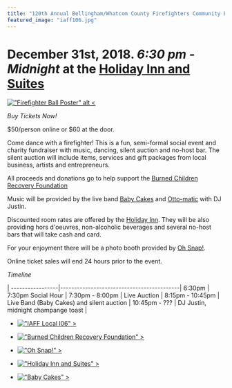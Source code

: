 ```yaml
---
title: "120th Annual Bellingham/Whatcom County Firefighters Community Ball"
featured_image: "iaff106.jpg"
---
```


# December 31st, 2018.  *6:30 pm - Midnight* at the [Holiday Inn and Suites][1]

[!["Firefighter Ball Poster" alt <](poster.jpg "Bellingham Firefighers Community Ball")](poster.jpg)

*Buy Tickets Now!*

$50/person online or $60 at the door.

Come dance with a firefighter! This is a fun, semi-formal social event and
charity fundraiser with music, dancing, silent auction and no-host bar. The
silent auction will include items, services and gift packages from local
business, artists and entrepreneurs.

All proceeds and donations go to help support the [Burned Children Recovery Foundation][2]

Music will be provided by the live band [Baby Cakes][3] and [Otto-matic][4] with
DJ Justin.

Discounted room rates are offered by the [Holiday Inn][1]. They will be also
providing hors d'oeuvres, non-alcoholic beverages and several no-host bars that
will take cash and card.

For your enjoyment there will be a photo booth provided by [Oh Snap!][5].

Online ticket sales will end 24 hours prior to the event.

*Timeline*

  | 
-----------------|-------------------------------------------|
6:30pm           | 7:30pm Social Hour                        |
7:30pm - 8:00pm  | Live Auction                              |
8:15pm - 10:45pm | Live Band (Baby Cakes) and silent auction |
10:45pm - ???    | DJ Justin, midnight champange toast       |

* [!["IAFF Local l06" >](iaff106.jpg "IAFF Local 106")](https://iaff106.com)

* [!["Burned Children Recovery Foundation" >](burned.png "Burned Children Recovery Foundation")][2]
 
* [!["Oh Snap!" >](ohsnaplogo.jpg "Oh Snap!")][4]

* [!["Holiday Inn and Suites" >](holidayinn.png "Holiday Inn and Suites")][1]

* [!["Baby Cakes" >](babycakes.png "Baby Cakes")][3]
 

[1]: https://www.ihg.com/holidayinn/hotels/us/en/bellingham/blihi/hoteldetail?qDest=4260%20Mitchell%20Way%20Bellingham%20Washington%20United%20States&qCiD=31&qCoD=1&qCiMy=112018&qCoMy=02019&qAdlt=1&qChld=0&qRms=1&qWch=0&qSmP=1&qIta=99801505&setPMCookies=true&qRtP=6CBARC&qGrpCd=FFB&qSlH=BLIHI&qAkamaiCC=US&srb_u=0&qRad=30&presentationViewType=select&qSrt=sBR&qBrs=re.ic.in.vn.cp.vx.hi.ex.rs.cv.sb.cw.ma.ul.ki.va "Holiday Inn and Suites"
[2]: http://www.burnedchildrenrecovery.org/ "Burned Children Recovery Foundation"
[3]: http://www.babycakesband.com/ "Baby Cakes Band"
[4]: http://www.ohsnapeventphotobooths.com "OhSnap Photo Booths"
[5]: http://www.ottoolson.com/ "Otto-Matic Mobile Music"
